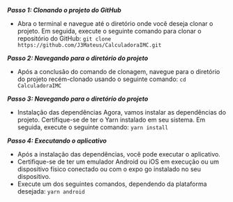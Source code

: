 ***Passo 1: Clonando o projeto do GitHub***
- Abra o terminal e navegue até o diretório onde você deseja clonar o projeto. Em seguida, execute o seguinte comando para clonar o repositório do GitHub:
```git clone https://github.com/J3Mateus/CalculadoraIMC.git ```

***Passo 2: Navegando para o diretório do projeto***
- Após a conclusão do comando de clonagem, navegue para o diretório do projeto recém-clonado usando o seguinte comando:
```cd CalculadoraIMC ```

***Passo 3: Navegando para o diretório do projeto***
-  Instalação das dependências
Agora, vamos instalar as dependências do projeto. Certifique-se de ter o Yarn instalado em seu sistema. Em seguida, execute o seguinte comando:
``` yarn install ```

***Passo 4: Executando o aplicativo***
- Após a instalação das dependências, você pode executar o aplicativo. 
- Certifique-se de ter um emulador Android ou iOS em execução ou um dispositivo físico conectado ou com o expo go instalado no seu dispositivo.
- Execute um dos seguintes comandos, dependendo da plataforma desejada: ``` yarn android ```
